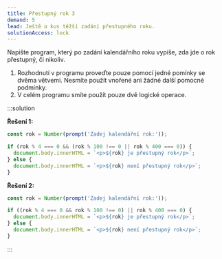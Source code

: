 ```yaml
---
title: Přestupný rok 3
demand: 5
lead: Ještě o kus těžší zadání přestupného roku.
solutionAccess: lock
---
```


Napište program, který po zadání kalendářního roku vypíše, zda jde o rok přestupný, či nikoliv.

1. Rozhodnutí v programu proveďte pouze pomocí jedné pomínky se dvěma větvemi. Nesmíte použít vnořené ani žádné další pomocné podmínky.
1. V celém programu smíte použít pouze dvě logické operace.

:::solution

**Řešení 1:**

```js
const rok = Number(prompt('Zadej kalendářní rok:'));

if (rok % 4 === 0 && (rok % 100 !== 0 || rok % 400 === 0)) {
  document.body.innerHTML = `<p>${rok} je přestupný rok</p>`;
} else {
  document.body.innerHTML = `<p>${rok} není přestupný rok</p>`;
}
```

**Řešení 2:**

```js
const rok = Number(prompt('Zadej kalendářní rok:'));

if ((rok % 4 === 0 && rok % 100 !== 0) || rok % 400 === 0) {
  document.body.innerHTML = `<p>${rok} je přestupný rok</p>`;
} else {
  document.body.innerHTML = `<p>${rok} není přestupný rok</p>`;
}
```

:::
